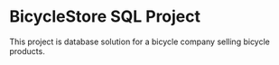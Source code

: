 # BicycleStore SQL Project
This project is database solution for a bicycle company selling bicycle products.
